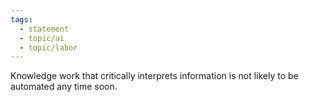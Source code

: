 ```yaml
---
tags: 
  - statement
  - topic/ai
  - topic/labor
---
```

Knowledge work that critically interprets information is not likely to be automated any time soon.